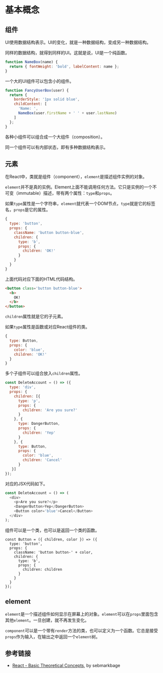 # 基本概念

## 组件

UI使用数据结构表示。UI的变化，就是一种数据结构，变成另一种数据结构。

同样的数据结构，就得到同样的UI。这就是说，UI是一个纯函数。

```javascript
function NameBox(name) {
  return { fontWeight: 'bold', labelContent: name };
}
```

一个大的UI组件可以包含小的组件。

```javascript
function FancyUserBox(user) {
  return {
    borderStyle: '1px solid blue',
    childContent: [
      'Name: ',
      NameBox(user.firstName + ' ' + user.lastName)
    ]
  };
}
```

各种小组件可以组合成一个大组件（composition）。

同一个组件可以有内部状态，即有多种数据结构表示。

## 元素

在React中，类就是组件（component），`element`是描述组件实例的对象。

`element`并不是真的实例。Element上面不能调用任何方法。它只是实例的一个不可变（immutable）描述，带有两个属性：`type`和`props`。

如果`type`属性是一个字符串，`element`就代表一个DOM节点，`type`就是它的标签名，`props`是它的属性。

```javascript
{
  type: 'button',
  props: {
    className: 'button button-blue',
    children: {
      type: 'b',
      props: {
        children: 'OK!'
      }
    }
  }
}
```

上面代码对应下面的HTML代码结构。

```html
<button class='button button-blue'>
  <b>
    OK!
  </b>
</button>
```

`children`属性就是它的子元素。

如果`type`属性是函数或对应React组件的类。

```javascript
{
  type: Button,
  props: {
    color: 'blue',
    children: 'OK!'
  }
}
```

多个子组件可以组合放入`children`属性。

```javascript
const DeleteAccount = () => ({
  type: 'div',
  props: {
    children: [{
      type: 'p',
      props: {
        children: 'Are you sure?'
      }
    }, {
      type: DangerButton,
      props: {
        children: 'Yep'
      }
    }, {
      type: Button,
      props: {
        color: 'blue',
        children: 'Cancel'
      }
   }]
});
```

对应的JSX代码如下。

```javascript
const DeleteAccount = () => (
  <div>
    <p>Are you sure?</p>
    <DangerButton>Yep</DangerButton>
    <Button color='blue'>Cancel</Button>
  </div>
);
```

组件可以是一个类，也可以是返回一个类的函数。

```javascritpt
const Button = ({ children, color }) => ({
  type: 'button',
  props: {
    className: 'button button-' + color,
    children: {
      type: 'b',
      props: {
        children: children
      }
    }
  }
});
```

## element

`element`是一个描述组件如何显示在屏幕上的对象。`element`可以在`props`里面包含其他`element`。一旦创建，就不再发生变化。

`component`可以是一个带有`render`方法的类，也可以定义为一个函数。它总是接受`props`作为输入，在输出之中返回一个`element`树。

## 参考链接

- [React - Basic Theoretical Concepts](https://github.com/reactjs/react-basic), by sebmarkbage
